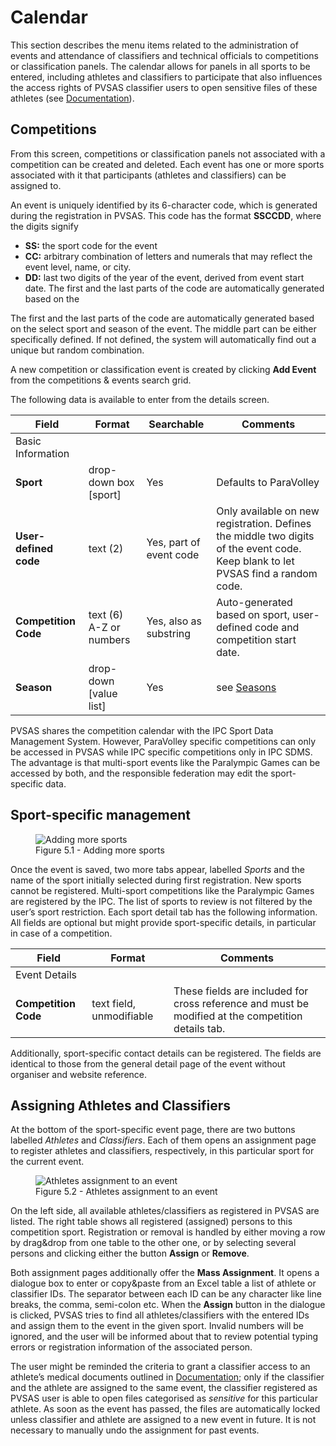 # Calendar

This section describes the menu items related to the administration of events and attendance
of classifiers and technical officials to competitions or classification panels. The calendar allows
for panels in all sports to be entered, including athletes and classifiers to participate that also
influences the access rights of PVSAS classifier users to open sensitive files of these athletes
(see [Documentation](athletes/classification.md#documentation)).

## Competitions <!-- {docsify-ignore} -->

From this screen, competitions or classification panels not associated with a competition can be
created and deleted. Each event has one or more sports associated with it that participants
(athletes and classifiers) can be assigned to.

An event is uniquely identified by its 6-character code, which is generated during the
registration in PVSAS. This code has the format **SSCCDD**, where the digits signify
-  **SS:** the sport code for the event
-  **CC:** arbitrary combination of letters and numerals that may reflect the event level, name, or city.
-  **DD:** last two digits of the year of the event, derived from event start date. The first and the last 
    parts of the code are automatically generated based on the

The first and the last parts of the code are automatically generated based on the select sport 
and season of the event. The middle part can be either specifically defined. If not defined, the 
system will automatically find out a unique but random combination.

A new competition or classification event is created by clicking **Add Event** from the 
competitions & events search grid.

The following data is available to enter from the details screen.

| **Field**                                           | **Format**              | **Searchable**          | **Comments**                                                                                                                     |
| --------------------------------------------------- | ----------------------- | ----------------------- | -------------------------------------------------------------------------------------------------------------------------------- |
| <span class="table-header">Basic Information</span> |                         |                         |                                                                                                                                  |
| **Sport**                                           | drop-down box [sport]   | Yes                     | Defaults to ParaVolley                                                                                                           |
| **User-defined code**                               | text (2)                | Yes, part of event code | Only available on new registration. Defines the middle two digits of the event code. Keep blank to let PVSAS find a random code. |
| **Competition Code**                                | text (6) A-Z or numbers | Yes, also as substring  | Auto-generated based on sport, user-defined code and competition start date.                                                     |
| **Season**                                          | drop-down [value list]  | Yes                     | see [Seasons](application-settings/configuration.md#seasons)                                                                     |


PVSAS shares the competition calendar with the IPC Sport Data Management System. 
However, ParaVolley specific competitions can only be accessed in PVSAS while IPC specific 
competitions only in IPC SDMS. The advantage is that multi-sport events like the Paralympic
Games can be accessed by both, and the responsible federation may edit the sport-specific data.

## Sport-specific management

<figure>
    <img src="_img/figures/5.1-adding-more-sports.png" alt="Adding more sports" class="screenshot" >
    <figcaption>Figure 5.1 - Adding more sports</figcaption>
</figure>

Once the event is saved, two more tabs appear, labelled *Sports* and the name of the sport initially 
selected during first registration. New sports cannot be registered. Multi-sport competitions like 
the Paralympic Games are registered by the IPC. The list of sports to review is not filtered by the 
user’s sport restriction. Each sport detail tab has the following information. All fields are optional 
but might provide sport-specific details, in particular in case of a competition.

| **Field**                                       | **Format**               | **Comments**                                                                                       |
| ----------------------------------------------- | ------------------------ | -------------------------------------------------------------------------------------------------- |
| <span class="table-header">Event Details</span> |                          |                                                                                                    |
| **Competition Code**                            | text field, unmodifiable | These fields are included for cross reference and must be modified at the competition details tab. |

Additionally, sport-specific contact details can be registered. The fields are identical to those 
from the general detail page of the event without organiser and website reference.

## Assigning Athletes and Classifiers

At the bottom of the sport-specific event page, there are two buttons labelled *Athletes* and *Classifiers*. 
Each of them opens an assignment page to register athletes and classifiers, respectively, in this particular 
sport for the current event.

<figure>
    <img src="_img/figures/5.2-athletes-assignment-to-an-event.png" alt="Athletes assignment to an event" class="screenshot" >
    <figcaption>Figure 5.2 - Athletes assignment to an event</figcaption>
</figure>

On the left side, all available athletes/classifiers as registered in PVSAS are listed. The right table 
shows all registered (assigned) persons to this competition sport. Registration or removal is handled 
by either moving a row by drag&drop from one table to the other one, or by selecting several persons 
and clicking either the button **Assign** or **Remove**.

Both assignment pages additionally offer the **Mass Assignment**. It opens a dialogue box to enter or 
copy&paste from an Excel table a list of athlete or classifier IDs. The separator between each ID can 
be any character like line breaks, the comma, semi-colon etc. When the **Assign** button in the dialogue 
is clicked, PVSAS tries to find all athletes/classifiers with the entered IDs and assign them to the event 
in the given sport. Invalid numbers will be ignored, and the user will be informed about that to review 
potential typing errors or registration information of the associated person.

The user might be reminded the criteria to grant a classifier access to an athlete’s medical documents 
outlined in [Documentation](athletes/classification.md#documentation); only if the classifier and the 
athlete are assigned to the same event, the classifier registered as PVSAS user is able to open files 
categorised as *sensitive* for this particular athlete. As soon as the event has passed, the files are 
automatically locked unless classifier and athlete are assigned to a new event in future. It is not 
necessary to manually undo the assignment for past events.
